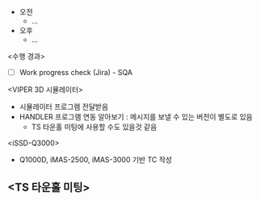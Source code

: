 - 오전
	- ...
- 오후
	- ...

<수행 경과>
- [ ] Work progress check (Jira) - SQA

<VIPER 3D 시뮬레이터>
- 시뮬레이터 프로그램 전달받음
- HANDLER 프로그램 연동 알아보기 : 메시지를 보낼 수 있는 버전이 별도로 있음
	- TS 타운홀 미팅에 사용할 수도 있을것 같음

\<iSSD-Q3000>
- Q1000D, iMAS-2500, iMAS-3000 기반 TC 작성

<TS 타운홀 미팅>
- 